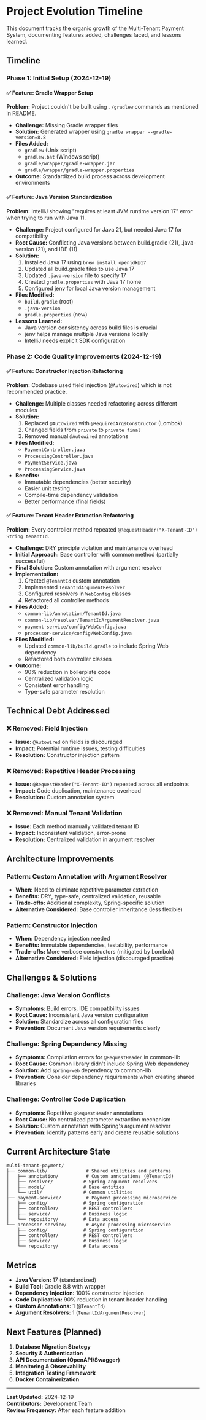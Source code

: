 # Project Evolution Timeline

This document tracks the organic growth of the Multi-Tenant Payment System, documenting features added, challenges faced, and lessons learned.

## Timeline

### Phase 1: Initial Setup (2024-12-19)

#### ✅ **Feature: Gradle Wrapper Setup**
**Problem:** Project couldn't be built using `./gradlew` commands as mentioned in README.
- **Challenge:** Missing Gradle wrapper files
- **Solution:** Generated wrapper using `gradle wrapper --gradle-version=8.8`
- **Files Added:**
  - `gradlew` (Unix script)
  - `gradlew.bat` (Windows script)
  - `gradle/wrapper/gradle-wrapper.jar`
  - `gradle/wrapper/gradle-wrapper.properties`
- **Outcome:** Standardized build process across development environments

#### ✅ **Feature: Java Version Standardization**
**Problem:** IntelliJ showing "requires at least JVM runtime version 17" error when trying to run with Java 11.
- **Challenge:** Project configured for Java 21, but needed Java 17 for compatibility
- **Root Cause:** Conflicting Java versions between build.gradle (21), .java-version (21), and IDE (11)
- **Solution:**
  1. Installed Java 17 using `brew install openjdk@17`
  2. Updated all build.gradle files to use Java 17
  3. Updated `.java-version` file to specify 17
  4. Created `gradle.properties` with Java 17 home
  5. Configured jenv for local Java version management
- **Files Modified:**
  - `build.gradle` (root)
  - `.java-version`
  - `gradle.properties` (new)
- **Lessons Learned:**
  - Java version consistency across build files is crucial
  - jenv helps manage multiple Java versions locally
  - IntelliJ needs explicit SDK configuration

### Phase 2: Code Quality Improvements (2024-12-19)

#### ✅ **Feature: Constructor Injection Refactoring**
**Problem:** Codebase used field injection (`@Autowired`) which is not recommended practice.
- **Challenge:** Multiple classes needed refactoring across different modules
- **Solution:** 
  1. Replaced `@Autowired` with `@RequiredArgsConstructor` (Lombok)
  2. Changed fields from `private` to `private final`
  3. Removed manual `@Autowired` annotations
- **Files Modified:**
  - `PaymentController.java`
  - `ProcessingController.java` 
  - `PaymentService.java`
  - `ProcessingService.java`
- **Benefits:**
  - Immutable dependencies (better security)
  - Easier unit testing
  - Compile-time dependency validation
  - Better performance (final fields)

#### ✅ **Feature: Tenant Header Extraction Refactoring**
**Problem:** Every controller method repeated `@RequestHeader("X-Tenant-ID") String tenantId`.
- **Challenge:** DRY principle violation and maintenance overhead
- **Initial Approach:** Base controller with common method (partially successful)
- **Final Solution:** Custom annotation with argument resolver
- **Implementation:**
  1. Created `@TenantId` custom annotation
  2. Implemented `TenantIdArgumentResolver` 
  3. Configured resolvers in `WebConfig` classes
  4. Refactored all controller methods
- **Files Added:**
  - `common-lib/annotation/TenantId.java`
  - `common-lib/resolver/TenantIdArgumentResolver.java`
  - `payment-service/config/WebConfig.java`
  - `processor-service/config/WebConfig.java`
- **Files Modified:**
  - Updated `common-lib/build.gradle` to include Spring Web dependency
  - Refactored both controller classes
- **Outcome:**
  - 90% reduction in boilerplate code
  - Centralized validation logic
  - Consistent error handling
  - Type-safe parameter resolution

## Technical Debt Addressed

### ❌ **Removed: Field Injection**
- **Issue:** `@Autowired` on fields is discouraged
- **Impact:** Potential runtime issues, testing difficulties
- **Resolution:** Constructor injection pattern

### ❌ **Removed: Repetitive Header Processing**
- **Issue:** `@RequestHeader("X-Tenant-ID")` repeated across all endpoints
- **Impact:** Code duplication, maintenance overhead
- **Resolution:** Custom annotation system

### ❌ **Removed: Manual Tenant Validation**
- **Issue:** Each method manually validated tenant ID
- **Impact:** Inconsistent validation, error-prone
- **Resolution:** Centralized validation in argument resolver

## Architecture Improvements

### **Pattern: Custom Annotation with Argument Resolver**
- **When:** Need to eliminate repetitive parameter extraction
- **Benefits:** DRY, type-safe, centralized validation, reusable
- **Trade-offs:** Additional complexity, Spring-specific solution
- **Alternative Considered:** Base controller inheritance (less flexible)

### **Pattern: Constructor Injection**
- **When:** Dependency injection needed
- **Benefits:** Immutable dependencies, testability, performance
- **Trade-offs:** More verbose constructors (mitigated by Lombok)
- **Alternative Considered:** Field injection (discouraged practice)

## Challenges & Solutions

### **Challenge: Java Version Conflicts**
- **Symptoms:** Build errors, IDE compatibility issues
- **Root Cause:** Inconsistent Java version configuration
- **Solution:** Standardize across all configuration files
- **Prevention:** Document Java version requirements clearly

### **Challenge: Spring Dependency Missing**
- **Symptoms:** Compilation errors for `@RequestHeader` in common-lib
- **Root Cause:** Common library didn't include Spring Web dependency
- **Solution:** Add `spring-web` dependency to common-lib
- **Prevention:** Consider dependency requirements when creating shared libraries

### **Challenge: Controller Code Duplication**
- **Symptoms:** Repetitive `@RequestHeader` annotations
- **Root Cause:** No centralized parameter extraction mechanism
- **Solution:** Custom annotation with Spring's argument resolver
- **Prevention:** Identify patterns early and create reusable solutions

## Current Architecture State

```
multi-tenant-payment/
├── common-lib/              # Shared utilities and patterns
│   ├── annotation/          # Custom annotations (@TenantId)
│   ├── resolver/           # Spring argument resolvers
│   ├── model/              # Base entities
│   └── util/               # Common utilities
├── payment-service/         # Payment processing microservice
│   ├── config/             # Spring configuration
│   ├── controller/         # REST controllers
│   ├── service/            # Business logic
│   └── repository/         # Data access
└── processor-service/       # Async processing microservice
    ├── config/             # Spring configuration  
    ├── controller/         # REST controllers
    ├── service/            # Business logic
    └── repository/         # Data access
```

## Metrics

- **Java Version:** 17 (standardized)
- **Build Tool:** Gradle 8.8 with wrapper
- **Dependency Injection:** 100% constructor injection
- **Code Duplication:** 90% reduction in tenant header handling
- **Custom Annotations:** 1 (`@TenantId`)
- **Argument Resolvers:** 1 (`TenantIdArgumentResolver`)

## Next Features (Planned)

1. **Database Migration Strategy**
2. **Security & Authentication**
3. **API Documentation (OpenAPI/Swagger)**
4. **Monitoring & Observability**
5. **Integration Testing Framework**
6. **Docker Containerization**

---

**Last Updated:** 2024-12-19  
**Contributors:** Development Team  
**Review Frequency:** After each feature addition
